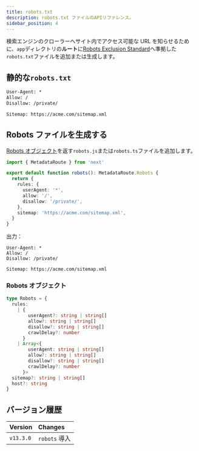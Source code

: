 ```yaml
---
title: robots.txt
description: robots.txt ファイルのAPIリファレンス。
sidebar_position: 4
---
```


<!-- textlint-disable -->

検索エンジンのクローラーへサイト内でアクセス可能な URL を知らせるために、`app`ディレクトリの**ルート**に[Robots Exclusion Standard](https://en.wikipedia.org/wiki/Robots.txt#Standard)へ準拠した`robots.txt`ファイルを追加または生成します。

<!-- textlint-enable -->

## 静的な`robots.txt`

```txt title="app/robots.txt"
User-Agent: *
Allow: /
Disallow: /private/

Sitemap: https://acme.com/sitemap.xml
```

## Robots ファイルを生成する

[Robots オブジェクト](#robotsオブジェクト)を返す`robots.js`または`robots.ts`ファイルを追加します。

```ts title="app/robots.ts"
import { MetadataRoute } from 'next'

export default function robots(): MetadataRoute.Robots {
  return {
    rules: {
      userAgent: '*',
      allow: '/',
      disallow: '/private/',
    },
    sitemap: 'https://acme.com/sitemap.xml',
  }
}
```

出力：

```
User-Agent: *
Allow: /
Disallow: /private/

Sitemap: https://acme.com/sitemap.xml
```

### Robots オブジェクト

```ts
type Robots = {
  rules:
    | {
        userAgent?: string | string[]
        allow?: string | string[]
        disallow?: string | string[]
        crawlDelay?: number
      }
    | Array<{
        userAgent: string | string[]
        allow?: string | string[]
        disallow?: string | string[]
        crawlDelay?: number
      }>
  sitemap?: string | string[]
  host?: string
}
```

## バージョン履歴

| Version   | Changes       |
| :-------- | :------------ |
| `v13.3.0` | `robots` 導入 |
